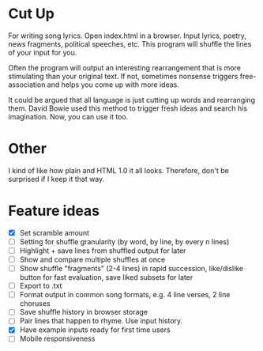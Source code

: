 # Cut Up

For writing song lyrics. Open index.html in a browser. Input lyrics, poetry, news fragments, political speeches, etc. This program will shuffle the lines of your input for you. 

Often the program will output an interesting rearrangement that is more stimulating than your original text. If not, sometimes nonsense triggers free-association and helps you come up with more ideas.

It could be argued that all language is just cutting up words and rearranging them. David Bowie used this method to trigger fresh ideas and search his imagination. Now, you can use it too. 

# Other

I kind of like how plain and HTML 1.0 it all looks. Therefore, don't be surprised if I keep it that way.

# Feature ideas

- [x] Set scramble amount
- [ ] Setting for shuffle granularity (by word, by line, by every n lines)
- [ ] Highlight + save lines from shuffled output for later
- [ ] Show and compare multiple shuffles at once
- [ ] Show shuffle "fragments" (2-4 lines) in rapid succession, like/dislike button for fast evaluation, save liked subsets for later
- [ ] Export to .txt
- [ ] Format output in common song formats, e.g. 4 line verses, 2 line choruses
- [ ] Save shuffle history in browser storage
- [ ] Pair lines that happen to rhyme. Use input history.
- [x] Have example inputs ready for first time users
- [ ] Mobile responsiveness
